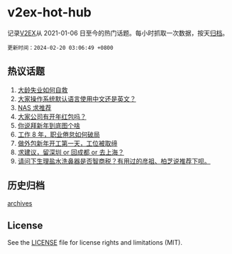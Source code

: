 # v2ex-hot-hub

 记录[V2EX](https://www.v2ex.com/)从 2021-01-06 日至今的热门话题。每小时抓取一次数据，按天[归档](archives)。

`更新时间：2024-02-20 03:06:49 +0800`

## 热议话题

1. [大龄失业如何自救](https://www.v2ex.com/t/1016391)
1. [大家操作系统默认语言使用中文还是英文？](https://www.v2ex.com/t/1016405)
1. [NAS 求推荐](https://www.v2ex.com/t/1016490)
1. [大家公司有开年红包吗？](https://www.v2ex.com/t/1016407)
1. [你说拜新年到底图个啥](https://www.v2ex.com/t/1016467)
1. [工作 8 年，职业倦怠如何破局](https://www.v2ex.com/t/1016579)
1. [做外包新年开工第一天，工位被取缔](https://www.v2ex.com/t/1016412)
1. [求建议，留深圳 or 回成都 or 去上海？](https://www.v2ex.com/t/1016551)
1. [请问下生理盐水洗鼻器是否智商税？有用过的彦祖、柏芝说推荐下呗。](https://www.v2ex.com/t/1016560)

## 历史归档

[archives](archives)

## License

See the [LICENSE](LICENSE) file for license rights and limitations (MIT).
